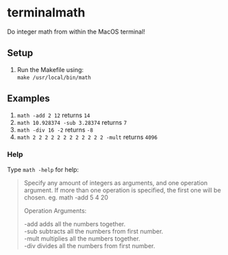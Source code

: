 # terminalmath

Do integer math from within the MacOS terminal!

## Setup
1. Run the Makefile using:  
``make /usr/local/bin/math``  

## Examples
1. `math -add 2 12` returns `14`  
2. `math 10.928374 -sub 3.28374` returns `7`
2. `math -div 16 -2` returns `-8`
3. `math 2 2 2 2 2 2 2 2 2 2 2 2 -mult` returns `4096`

### Help
Type `math -help` for help:  

> Specify any amount of integers as arguments, and one operation argument. If more than one operation is specified, the first one will be chosen.
eg. math -add 5 4 20
>   
> Operation Arguments:
>   
> -add	adds all the numbers together.  
> -sub	subtracts all the numbers from first number.  
> -mult	multiplies all the numbers together.  
> -div	divides all the numbers from first number.  
